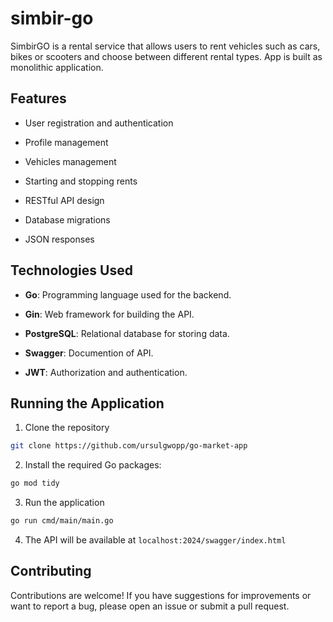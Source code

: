 # simbir-go
SimbirGO is a rental service that allows users to rent vehicles such as cars, bikes or scooters and choose between different rental types. App is built as monolithic application.

## Features
- User registration and authentication

- Profile management

- Vehicles management

- Starting and stopping rents

- RESTful API design

- Database migrations

- JSON responses

## Technologies Used
- **Go**: Programming language used for the backend.

- **Gin**: Web framework for building the API.

- **PostgreSQL**: Relational database for storing data.

- **Swagger**: Documention of API.

- **JWT**: Authorization and authentication.

<!-- - **Docker**: For containerization. -->

## Running the Application
1. Clone the repository
```bash
git clone https://github.com/ursulgwopp/go-market-app
```
2. Install the required Go packages:
```bash
go mod tidy
```

3. Run the application
```bash
go run cmd/main/main.go
```
<!-- 3. Run `docker-compose.yml`
```bash
docker compose up
``` -->

4. The API will be available at `localhost:2024/swagger/index.html`

## Contributing
Contributions are welcome! If you have suggestions for improvements or want to report a bug, please open an issue or submit a pull request.